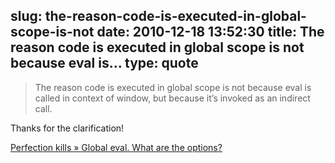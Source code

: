 slug: the-reason-code-is-executed-in-global-scope-is-not
date: 2010-12-18 13:52:30
title: The reason code is executed in global scope is not because eval is...
type: quote
---

> The reason code is executed in global scope is not because eval is called in context of window, but because it’s invoked as an indirect call.

Thanks for the clarification!

 [Perfection kills » Global eval. What are the options?](http://perfectionkills.com/global-eval-what-are-the-options/)
